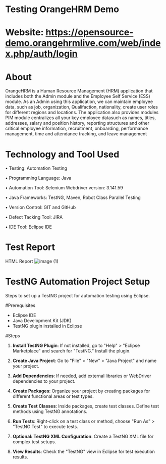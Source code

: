# Testing OrangeHRM Demo 
# Website: https://opensource-demo.orangehrmlive.com/web/index.php/auth/login
# About
OrangeHRM is a Human Resource Management (HRM) application that includes both the Admin module and the Employee Self Service (ESS) module. As an Admin using this application, we can maintain employee data, such as job, organization, Qualifaction, nationality, create user roles for different regions and locations. The application also provides modules PIM module centralizes all your key employee datasuch as names, titles, addresses, salary and position history, reporting structures and other critical employee information, recruitment, onboarding, performance management, time and attendance tracking, and leave management
# Technology and Tool Used

• Testing: Automation Testing

•	Programming Language: Java

•	Automation Tool: Selenium Webdriver version: 3.141.59

•	Java Frameworks: TestNG, Maven, Robot Class Parallel Testing

•	Version Control: GIT and GitHub

•	Defect Tacking Tool: JIRA

•	IDE Tool: Eclipse IDE

# Test Report 
HTML Report
![image (1)](https://github.com/ajaygujjar424/OrangeHRM/assets/127547339/0449a134-9336-401e-a32f-e0da3885aec5)

# TestNG Automation Project Setup

Steps to set up a TestNG project for automation testing using Eclipse.

#Prerequisites

- Eclipse IDE
- Java Development Kit (JDK)
- TestNG plugin installed in Eclipse

#Steps

1. **Install TestNG Plugin**: If not installed, go to "Help" > "Eclipse Marketplace" and search for "TestNG." Install the plugin.

2. **Create Java Project**: Go to "File" > "New" > "Java Project" and name your project.

3. **Add Dependencies**: If needed, add external libraries or WebDriver dependencies to your project.

4. **Create Packages**: Organize your project by creating packages for different functional areas or test types.

5. **Create Test Classes**: Inside packages, create test classes. Define test methods using TestNG annotations.

6. **Run Tests**: Right-click on a test class or method, choose "Run As" > "TestNG Test" to execute tests.

7. **Optional: TestNG XML Configuration**: Create a TestNG XML file for complex test setups.

8. **View Results**: Check the "TestNG" view in Eclipse for test execution results.

